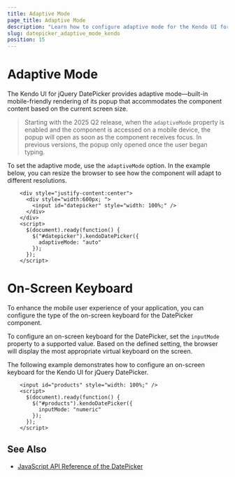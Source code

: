 ```yaml
---
title: Adaptive Mode
page_title: Adaptive Mode
description: "Learn how to configure adaptive mode for the Kendo UI for jQuery DatePicker component."
slug: datepicker_adaptive_mode_kendo
position: 15
---
```


# Adaptive Mode

The Kendo UI for jQuery DatePicker provides adaptive mode&mdash;built-in mobile-friendly rendering of its popup that accommodates the component content based on the current screen size.

> Starting with the 2025 Q2 release, when the `adaptiveMode` property is enabled and the component is accessed on a mobile device, the popup will open as soon as the component receives focus. In previous versions, the popup only opened once the user began typing.

To set the adaptive mode, use the `adaptiveMode` option. In the example below, you can resize the browser to see how the component will adapt to different resolutions.

```dojo
    <div style="justify-content:center">
      <div style="width:600px; ">
        <input id="datepicker" style="width: 100%;" />
      </div>
    </div>
    <script>
      $(document).ready(function() {
        $("#datepicker").kendoDatePicker({
          adaptiveMode: "auto"            
        });
      });
    </script>
```

# On-Screen Keyboard

To enhance the mobile user experience of your application, you can configure the type of the on-screen keyboard for the DatePicker component.

To configure an on-screen keyboard for the DatePicker, set the `inputMode` property to a supported value. Based on the defined setting, the browser will display the most appropriate virtual keyboard on the screen.

The following example demonstrates how to configure an on-screen keyboard for the Kendo UI for jQuery DatePicker.

```dojo
    <input id="products" style="width: 100%;" />                
    <script>
      $(document).ready(function() {
        $("#products").kendoDatePicker({
          inputMode: "numeric"    
        });
      });
    </script>
```

## See Also

* [JavaScript API Reference of the DatePicker](/api/javascript/ui/datepicker)
